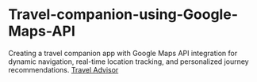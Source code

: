 # Travel-companion-using-Google-Maps-API
Creating a travel companion app with Google Maps API integration for dynamic navigation, real-time location tracking, and personalized journey recommendations. [Travel Advisor](https://i.ibb.co/qph2cZn/image.pngg)
